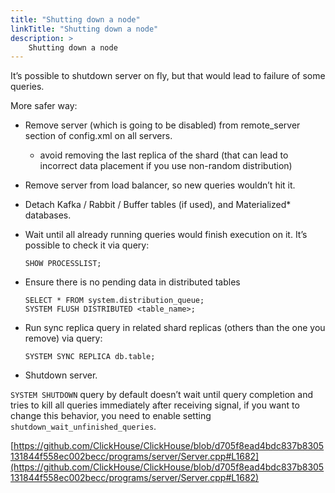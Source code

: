```yaml
---
title: "Shutting down a node"
linkTitle: "Shutting down a node"
description: >
    Shutting down a node
---
```

It’s possible to shutdown server on fly, but that would lead to failure of some queries.

More safer way:

* Remove server (which is going to be disabled) from remote_server section of config.xml on all servers.
  * avoid removing the last replica of the shard (that can lead to incorrect data placement if you use non-random distribution)
* Remove server from load balancer, so new queries wouldn’t hit it.
* Detach Kafka / Rabbit / Buffer tables (if used), and Materialized* databases.
* Wait until all already running queries would finish execution on it.
  It’s possible to check it via query:

  ```
  SHOW PROCESSLIST;
  ```
* Ensure there is no pending data in distributed tables 

  ``` 
  SELECT * FROM system.distribution_queue;
  SYSTEM FLUSH DISTRIBUTED <table_name>;
  ```

* Run sync replica query in related shard replicas (others than the one you remove) via query:

  ```
  SYSTEM SYNC REPLICA db.table;
  ```


* Shutdown server.

`SYSTEM SHUTDOWN` query by default doesn’t wait until query completion and tries to kill all queries immediately after receiving signal, if you want to change this behavior, you need to enable setting `shutdown_wait_unfinished_queries`.

[https://github.com/ClickHouse/ClickHouse/blob/d705f8ead4bdc837b8305131844f558ec002becc/programs/server/Server.cpp#L1682](https://github.com/ClickHouse/ClickHouse/blob/d705f8ead4bdc837b8305131844f558ec002becc/programs/server/Server.cpp#L1682)
